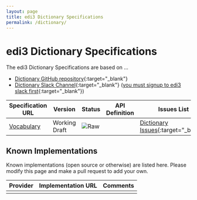 ```yaml
---
layout: page
title: edi3 Dictionary Specifications
permalink: /dictionary/
---
```


# edi3 Dictionary Specifications

The edi3 Dictionary Specifications are based on ...

* [Dictionary GitHub repository](https://github.com/edi3/edi3-dictionary){:target="_blank"}
* [Dictionary Slack Channel](https://edi3.slack.com/messages/spec-dictionary/){:target="_blank"} ([you must signup to edi3 slack first](https://join.slack.com/t/edi3/shared_invite/enQtNTY5OTkzMjQ0NjcyLTAxZGVlMzJmNWQ5MDBjOTRmMWViNGU0MzdhY2VkOWIwZWY3ODMxOWE4YTJmZjdiNTBkYzczZDk5Y2ViOWJlNzQ){:target="_blank"})

| Specification URL | Version | Status | API Definition | Issues List |
| ----------------- | ------  | ------ | -------------- | ----------- |
| [Vocabulary](//edi3.org/vocabulary/bsp) | Working Draft | ![Raw](//rfc.unprotocols.org/spec:2/COSS/raw.svg) |  |  [Dictionary Issues](https://github.com/edi3/edi3-dictionary/issues){:target="_blank"}  |

## Known Implementations

Known implementations (open source or otherwise) are listed here.  Please modify this page and make a pull request to add your own.

|Provider|Implementation URL|Comments|
|--------|------------------|--------|
|  |  |  |

